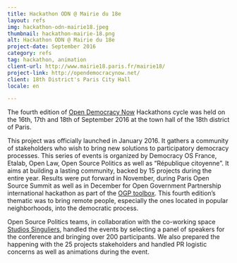 ```yaml
---
title: Hackathon ODN @ Mairie du 18e
layout: refs
img: hackathon-odn-mairie18.jpeg
thumbnail: hackathon-mairie-18.png
alt: Hackathon ODN @ Mairie du 18e
project-date: September 2016
category: refs
tag: hackathon, animation
client-url: http://www.mairie18.paris.fr/mairie18/
project-link: http://opendemocracynow.net/
client: 18th District's Paris City Hall
locale: en

---
```


The fourth edition of [Open Democracy Now](http://opendemocracynow.net/) Hackathons cycle was held on the 16th, 17th and 18th of September 2016 at the town hall of the 18th district of Paris.

This project was officially launched in January 2016. It gathers a community of stakeholders who wish to bring new solutions to participatory democracy processes. This series of events is organized by Democracy OS France, Etalab, Open Law, Open Source Politics as well as “République citoyenne”. It aims at building a lasting community, backed by 15 projects during the entire year. Results were put forward in November, during Paris Open Source Summit as well as in December for Open Government Partnership international hackathon as part of the [OGP toolbox](https://ogptoolbox.org/en). This fourth edition’s thematic was to bring remote people, especially the ones located in popular neighborhoods, into the democratic process.

Open Source Politics teams, in collaboration with the co-working space [Studios Singuliers](http://studios-singuliers.fr/), handled the events by selecting a panel of speakers for the conference and bringing over 200 participants. We also prepared the happening with the 25 projects stakeholders and handled PR logistic concerns as well as animations during the event.
